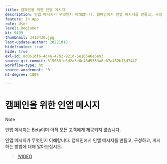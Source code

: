 ```yaml
---
title: 캠페인을 위한 인앱 메시지
description: 인앱 메시지가 무엇인지 이해합니다. 캠페인에서 인앱 메시지를 만들고, 구성하고, 게시하는 방법에 대해 알아보십시오.
feature: In App
role: User
level: Beginner
kt: 9499
thumbnail: 3410430.jpg
last-update-author: 20221018
hidefromtoc: true
hide: true
exl-id: 8c061df6-4c46-47b2-921d-6e16546e6e93
source-git-commit: 615038fe6d2a3e8e48d9533a6e87a452bf3d7447
workflow-type: ht
source-wordcount: '0'
ht-degree: 100%

---
```


# 캠페인을 위한 인앱 메시지

>[!NOTE]
> 
> 인앱 메시지는 Beta이며 아직 모든 고객에게 제공되지 않습니다.

인앱 메시지가 무엇인지 이해합니다. 캠페인에서 인앱 메시지를 만들고, 구성하고, 게시하는 방법에 대해 알아보십시오.

>[!VIDEO](https://video.tv.adobe.com/v/3410430?quality=12&learn=on)
